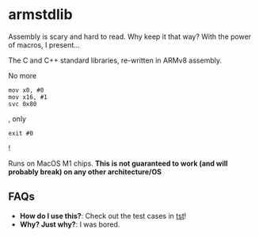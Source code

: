 # armstdlib

Assembly is scary and hard to read. Why keep it that way? With the power of macros, I present...

The C and C++ standard libraries, re-written in ARMv8 assembly.

No more

```
mov x0, #0
mov x16, #1
svc 0x80
```

, only

```
exit #0
```

!

Runs on MacOS M1 chips. **This is not guaranteed to work (and will probably break) on any other architecture/OS**

## FAQs
* **How do I use this?**: Check out the test cases in [tst](tst)!
* **Why? Just why?**: I was bored.

